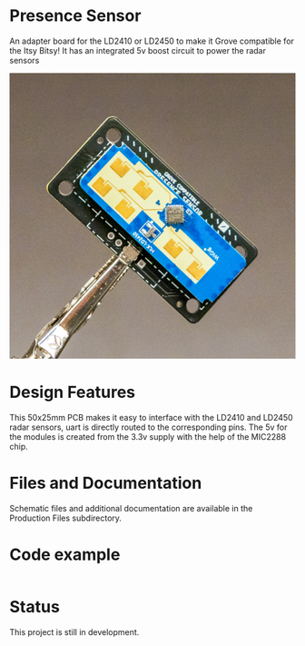 # Presence Sensor
An adapter board for the LD2410 or LD2450 to make it Grove compatible for the Itsy Bitsy! It has an integrated 5v boost circuit to power the radar sensors

![radar sensor Preview](Assets/graphics/radar_sensor.jpg)
# Design Features
This 50x25mm PCB makes it easy to interface with the LD2410 and LD2450 radar sensors, uart is directly routed to the corresponding pins. The 5v for the modules is created from the 3.3v supply with the help of the MIC2288 chip.

# Files and Documentation
Schematic files and additional documentation are available in the Production Files subdirectory.

# Code example
```

```

# Status
This project is still in development. 
